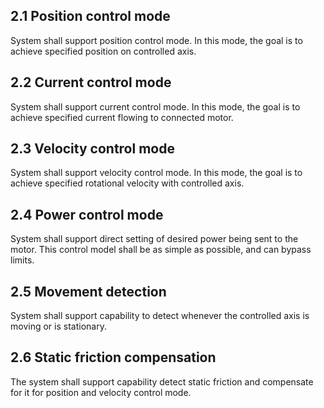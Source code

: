 
## 2.1 Position control mode

System shall support position control mode.
In this mode, the goal is to achieve specified position on controlled axis.

## 2.2 Current control mode

System shall support current control mode.
In this mode, the goal is to achieve specified current flowing to connected motor.

## 2.3 Velocity control mode

System shall support velocity control mode.
In this mode, the goal is to achieve specified rotational velocity with controlled axis.

## 2.4 Power control mode

System shall support direct setting of desired power being sent to the motor.
This control model shall be as simple as possible, and can bypass limits.

## 2.5 Movement detection

System shall support capability to detect whenever the controlled axis is moving or is stationary.

## 2.6 Static friction compensation

The system shall support capability detect static friction and compensate for it for position and velocity control mode.
